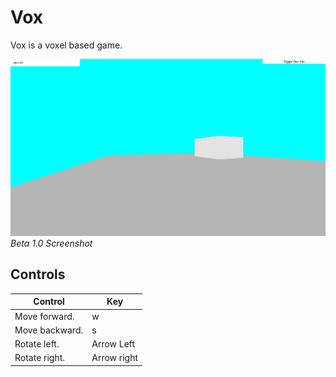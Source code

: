 # Vox

Vox is a voxel based game.

![Beta 1.0](<Releases/Beta 1.1/Beta 1.1.png>)
*Beta 1.0 Screenshot*

## Controls

| Control | Key |
|---------|-----|
| Move forward.| w |
| Move backward. | s |
| Rotate left. | Arrow Left |
| Rotate right. | Arrow right |